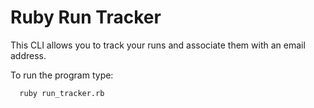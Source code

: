 # Ruby Run Tracker

This CLI allows you to track your runs and associate them with an email address.

To run the program type:
```
  ruby run_tracker.rb
```
